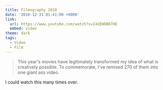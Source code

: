 ```yaml
---
title: Filmography 2010
date: '2010-12-31 01:41:00 +0000'
link:
  url: https://www.youtube.com/watch?v=I4dEWOB6THE
  embed: video
theme: dark
tags:
  - Video
  - Film
---
```

> This year's movies have legitimately transformed my idea of what is creatively possible. To commemorate, I've remixed 270 of them into one giant ass video.

I could watch this many times over.
